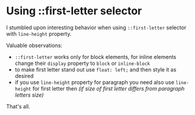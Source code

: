 # Using ::first-letter selector

I stumbled upon interesting behavior when using ```::first-letter``` selector with ```line-height``` property.

Valuable observations:

- ```::first-letter``` works only for block elements, for inline elements change their ```display``` property to ```block``` or ```inline-block```
- to make first letter stand out use ```float: left;``` and then style it as desired
- if you use ```line-height``` property for paragraph you need also use ```line-height``` for first letter then <em>(if size of first letter differs from paragraph letters size)</em>

That's all.